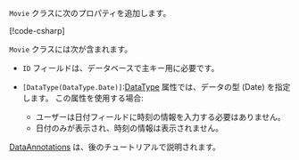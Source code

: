 <!-- THIS INCLUDE USED BY MVC AND RP -->
`Movie` クラスに次のプロパティを追加します。

[!code-csharp[](~/tutorials/razor-pages/razor-pages-start/sample/RazorPagesMovie22/Models/Movie.cs?name=snippet1)]

`Movie` クラスには次が含まれます。

* `ID` フィールドは、データベースで主キー用に必要です。
* `[DataType(DataType.Date)]`:[DataType](xref:System.ComponentModel.DataAnnotations.DataTypeAttribute) 属性では、データの型 (Date) を指定します。 この属性を使用する場合:

  * ユーザーは日付フィールドに時刻の情報を入力する必要はありません。
  * 日付のみが表示され、時刻の情報は表示されません。

[DataAnnotations](/dotnet/api/system.componentmodel.dataannotations) は、後のチュートリアルで説明されます。
